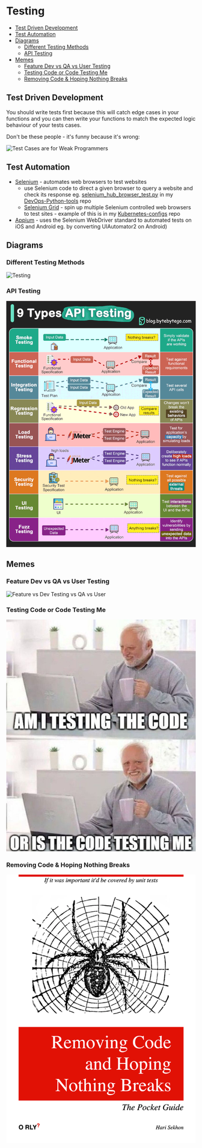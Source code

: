 # Testing

<!-- INDEX_START -->

- [Test Driven Development](#test-driven-development)
- [Test Automation](#test-automation)
- [Diagrams](#diagrams)
  - [Different Testing Methods](#different-testing-methods)
  - [API Testing](#api-testing)
- [Memes](#memes)
  - [Feature Dev vs QA vs User Testing](#feature-dev-vs-qa-vs-user-testing)
  - [Testing Code or Code Testing Me](#testing-code-or-code-testing-me)
  - [Removing Code & Hoping Nothing Breaks](#removing-code--hoping-nothing-breaks)

<!-- INDEX_END -->

## Test Driven Development

You should write tests first because this will catch edge cases in your functions and you can then write your functions
to match the expected logic behaviour of your tests cases.

Don't be these people - it's funny because it's wrong:

![Test Cases are for Weak Programmers](images/test_cases_for_weak_programmers.jpeg)

## Test Automation

- [Selenium](https://www.selenium.dev/) - automates web browsers to test websites
  - use Selenium code to direct a given browser to query a website and check its response eg.
    [selenium_hub_browser_test.py](https://github.com/HariSekhon/DevOps-Python-tools/blob/master/selenium_hub_browser_test.py)
    in my [DevOps-Python-tools](devops-python-tools.md) repo
  - [Selenium Grid](https://www.selenium.dev/documentation/grid/) - spin up multiple Selenium controlled web browsers to
    test sites - example of this is in my [Kubernetes-configs](https://github.com/HariSekhon/Kubernetes-configs) repo
- [Appium](https://appium.io/docs/en/latest/) - uses the Selenium WebDriver standard to automated tests on iOS and
  Android eg. by converting UIAutomator2 on Android)

## Diagrams

### Different Testing Methods

![Testing](images/testing.gif)

### API Testing

![API Testing](images/api_testing.gif)

## Memes

### Feature Dev vs QA vs User Testing

![Feature vs Dev Testing vs QA vs User](images/feature_dev_testing_qa_user.jpeg)

### Testing Code or Code Testing Me

![Testing Code or Code Testing Me](images/testing_the_code_or_code_testing_me.jpeg)

### Removing Code & Hoping Nothing Breaks

![Removing Code & Hoping Nothing Breakts](images/orly_removing_code_hoping_nothing_breaks.png)

